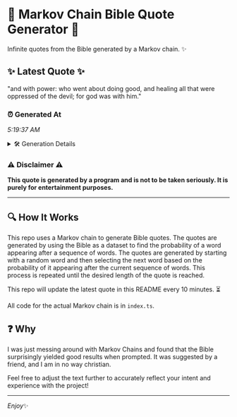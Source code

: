 # 📖 Markov Chain Bible Quote Generator 📖

Infinite quotes from the Bible generated by a Markov chain. ✨

## ✨ Latest Quote ✨
"and with power: who went about doing good, and healing all that were oppressed of the devil; for god was with him."

### ⏰ Generated At
*5:19:37 AM*

<details>
    <summary>🛠️ Generation Details</summary>
    <p>
        <strong>🌱 Seed:</strong> and<br>
        <strong>🔄 Iterations:</strong> 21<br>
        <strong>📜 Context History:</strong><br>[ and ]: with<br>[ and, with ]: power:<br>[ and, with, power: ]: who<br>[ and, with, power:, who ]: went<br>[ and, with, power:, who, went ]: about<br>[ and, with, power:, who, went, about ]: doing<br>[ with, power:, who, went, about, doing ]: good,<br>[ power:, who, went, about, doing, good, ]: and<br>[ who, went, about, doing, good,, and ]: healing<br>[ went, about, doing, good,, and, healing ]: all<br>[ about, doing, good,, and, healing, all ]: that<br>[ doing, good,, and, healing, all, that ]: were<br>[ good,, and, healing, all, that, were ]: oppressed<br>[ and, healing, all, that, were, oppressed ]: of<br>[ healing, all, that, were, oppressed, of ]: the<br>[ all, that, were, oppressed, of, the ]: devil;<br>[ that, were, oppressed, of, the, devil; ]: for<br>[ were, oppressed, of, the, devil;, for ]: god<br>[ oppressed, of, the, devil;, for, god ]: was<br>[ of, the, devil;, for, god, was ]: with<br>[ the, devil;, for, god, was, with ]: him.<br>
    </p>
</details>

### ⚠️ Disclaimer ⚠️
**This quote is generated by a program and is not to be taken seriously. It is purely for entertainment purposes.**

---

## 🔍 How It Works

This repo uses a Markov chain to generate Bible quotes. The quotes are generated by using the Bible as a dataset to find the probability of a word appearing after a sequence of words. The quotes are generated by starting with a random word and then selecting the next word based on the probability of it appearing after the current sequence of words. This process is repeated until the desired length of the quote is reached.

This repo will update the latest quote in this README every 10 minutes. ⏳

All code for the actual Markov chain is in `index.ts`.

## ❓ Why

I was just messing around with Markov Chains and found that the Bible surprisingly yielded good results when prompted. 
It was suggested by a friend, and I am in no way christian.

Feel free to adjust the text further to accurately reflect your intent and experience with the project!

---

*Enjoy*✨
